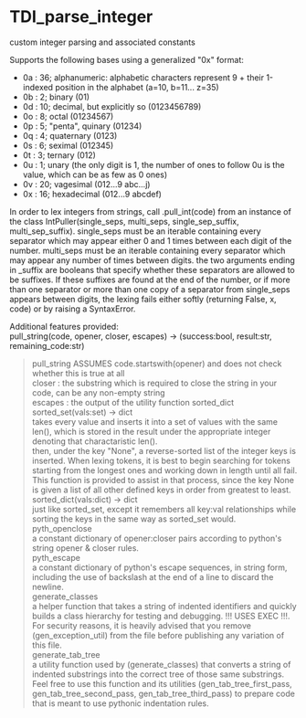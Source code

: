 # TDI_parse_integer
custom integer parsing and associated constants

Supports the following bases using a generalized "0x" format:  
- 0a : 36; alphanumeric: alphabetic characters represent 9 + their 1-indexed position in the alphabet (a=10, b=11... z=35)  
- 0b : 2; binary (01)  
- 0d : 10; decimal, but explicitly so (0123456789)  
- 0o : 8; octal (01234567)  
- 0p : 5; "penta", quinary (01234)  
- 0q : 4; quaternary (0123)  
- 0s : 6; seximal (012345)  
- 0t : 3; ternary (012)  
- 0u : 1; unary (the only digit is 1, the number of ones to follow 0u is the value, which can be as few as 0 ones)  
- 0v : 20; vagesimal (012...9 abc...j)  
- 0x : 16; hexadecimal (012...9 abcdef)  
  
In order to lex integers from strings, call .pull_int(code) from an instance of the class IntPuller(single_seps, multi_seps, single_sep_suffix, multi_sep_suffix). single_seps must be an iterable containing every separator which may appear either 0 and 1 times between each digit of the number. multi_seps must be an iterable containing every separator which may appear any number of times between digits. the two arguments ending in _suffix are booleans that specify whether these separators are allowed to be suffixes. If these suffixes are found at the end of the number, or if more than one separator or more than one copy of a separator from single_seps appears between digits, the lexing fails either softly (returning False, x, code) or by raising a SyntaxError.

Additional features provided:  
pull_string(code, opener, closer, escapes) -> (success:bool, result:str, remaining_code:str)  
> pull_string ASSUMES code.startswith(opener) and does not check whether this is true at all  
> closer : the substring which is required to close the string in your code, can be any non-empty string  
> escapes : the output of the utility function sorted_dict  
sorted_set(vals:set) -> dict  
> takes every value and inserts it into a set of values with the same len(), which is stored in the result under the appropriate integer denoting that charactaristic len().  
> then, under the key "None", a reverse-sorted list of the integer keys is inserted. When lexing tokens, it is best to begin searching for tokens starting from the longest ones and working down in length until all fail. This function is provided to assist in that process, since the key None is given a list of all other defined keys in order from greatest to least.  
sorted_dict(vals:dict) -> dict  
> just like sorted_set, except it remembers all key:val relationships while sorting the keys in the same way as sorted_set would.  
pyth_openclose  
> a constant dictionary of opener:closer pairs according to python's string opener & closer rules.  
pyth_escape  
> a constant dictionary of python's escape sequences, in string form, including the use of backslash at the end of a line to discard the newline.  
generate_classes  
> a helper function that takes a string of indented identifiers and quickly builds a class hierarchy for testing and debugging. !!! USES EXEC !!!. For security reasons, it is heavily advised that you remove (gen_exception_util) from the file before publishing any variation of this file.  
generate_tab_tree  
> a utility function used by (generate_classes) that converts a string of indented substrings into the correct tree of those same substrings. Feel free to use this function and its utilities (gen_tab_tree_first_pass, gen_tab_tree_second_pass, gen_tab_tree_third_pass) to prepare code that is meant to use pythonic indentation rules.  
